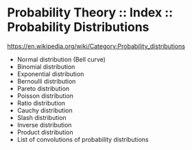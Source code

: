 # Probability Theory :: Index :: Probability Distributions

https://en.wikipedia.org/wiki/Category:Probability_distributions

- Normal distribution (Bell curve)
- Binomial distribution
- Exponential distribution
- Bernoulli distribution
- Pareto distribution
- Poisson distribution
- Ratio distribution
- Cauchy distribution
- Slash distribution
- Inverse distribution
- Product distribution
- List of convolutions of probability distributions 
